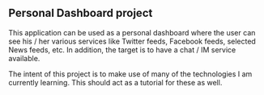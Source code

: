 Personal Dashboard project
--------------------------
This application can be used as a personal dashboard where the user can see his / her various services like Twitter feeds, Facebook feeds, selected News feeds, etc.
In addition, the target is to have a chat / IM service available.

The intent of this project is to make use of many of the technologies I am currently learning. This should act as a tutorial for these as well.


